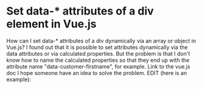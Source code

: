 
# Set data-* attributes of a div element in Vue.js

How can I set data-* attributes of a div dynamically via an array or object in Vue.js?
I found out that it is possible to set attributes dynamically via the data attributes or via calculated properties.
But the problem is that I don't know how to name the calculated properties so that they end up with the attribute name "data-customer-firstname", for example.
Link to the vue.js doc
I hope someone have an idea to solve the problem.
EDIT (here is an example):
<template>
  <div class="content">

    <div
        :[dataCountry]
        :[dataApplicantFirstname]
        :[dataApplicantLastName]
    ></div>

    <!-- the result I needed -->

    <div
      data-country="ukraine"
      data-applicant-firstname="Doe"
      data-applicant-lastname="Joe"
    >
    </div>

    <!--
    but if one of them is "null" it should be ignored
    for example if the country and the firstname are "null" so it
    should be ignored and it should likes so:
    -->
    <div
        data-applicant-lastname="Joe"
    >
    </div>


  </div>
</template>

<script>
export default {
  name: "ExampleComponent",
  data() {
    return {
      country:"ukraine",
      firstname: "Doe",
      lastname: "Joe"
    }
  },
  computed: {
    dataCountry: function () {
      return (this.country !== "") ? this.country : null;
    },
    dataCustomerFirstname:function (){
      return (this.firstname !== "")?this.firstname : null;
    },
    dataCustomerLastName:function (){
      return (this.lastname !== "")?this.lastname : null;
    },

  },
}
</script>


        